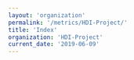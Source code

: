 ```yaml
---
layout: 'organization'
permalink: '/metrics/HDI-Project/'
title: 'Index'
organization: 'HDI-Project'
current_date: '2019-06-09'
---
```

